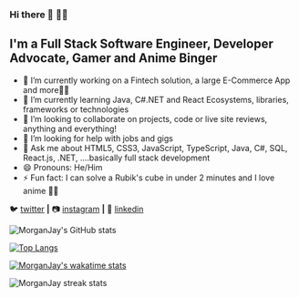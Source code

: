 ### Hi there 👋 🧎‍♂️

<!--
**MorganJay/MorganJay** is a ✨ _special_ ✨ repository because its `README.md` (this file) appears on your GitHub profile. -->

## I'm a Full Stack Software Engineer, Developer Advocate, Gamer and Anime Binger

- 🔭 I’m currently working on a Fintech solution, a large E-Commerce App and more👨‍💻
- 🌱 I’m currently learning Java, C#.NET and React Ecosystems, libraries, frameworks or technologies
- 👯 I’m looking to collaborate on projects, code or live site reviews, anything and everything!
- 🤔 I’m looking for help with jobs and gigs 
- 💬 Ask me about HTML5, CSS3, JavaScript, TypeScript, Java, C#, SQL, React.js, .NET, ....basically full stack development
- 😄 Pronouns: He/Him
- ⚡ Fun fact: I can solve a Rubik's cube in under 2 minutes and I love anime 🐱‍🏍

🐦 [twitter][twitter] **|** 
📷 [instagram][instagram] **|** 
👔 [linkedin][linkedin]

[twitter]: https://twitter.com/jay__jm
[instagram]: https://instagram.com/morgan_jayt
[linkedin]: https://linkedin.com/in/jamesmorgan98

![MorganJay's GitHub stats](https://github-readme-stats-git-masterrstaa-rickstaa.vercel.app/api?username=MorganJay&count_private=true&show_icons=true&theme=midnight-purple)

[![Top Langs](https://github-readme-stats-git-masterrstaa-rickstaa.vercel.app/api/top-langs/?username=MorganJay&layout=compact&theme=midnight-purple&show_icons=true)](https://github.com/anuraghazra/github-readme-stats)

[![MorganJay's wakatime stats](https://github-readme-stats.vercel.app/api/wakatime?username=Morgan_Jay&theme=midnight-purple&range=last_7_days)](https://github.com/anuraghazra/github-readme-stats)
<p><img align="center" src="https://github-readme-streak-stats.herokuapp.com/?user=MorganJay&theme=midnight-purple" alt="MorganJay streak stats" /></p>

